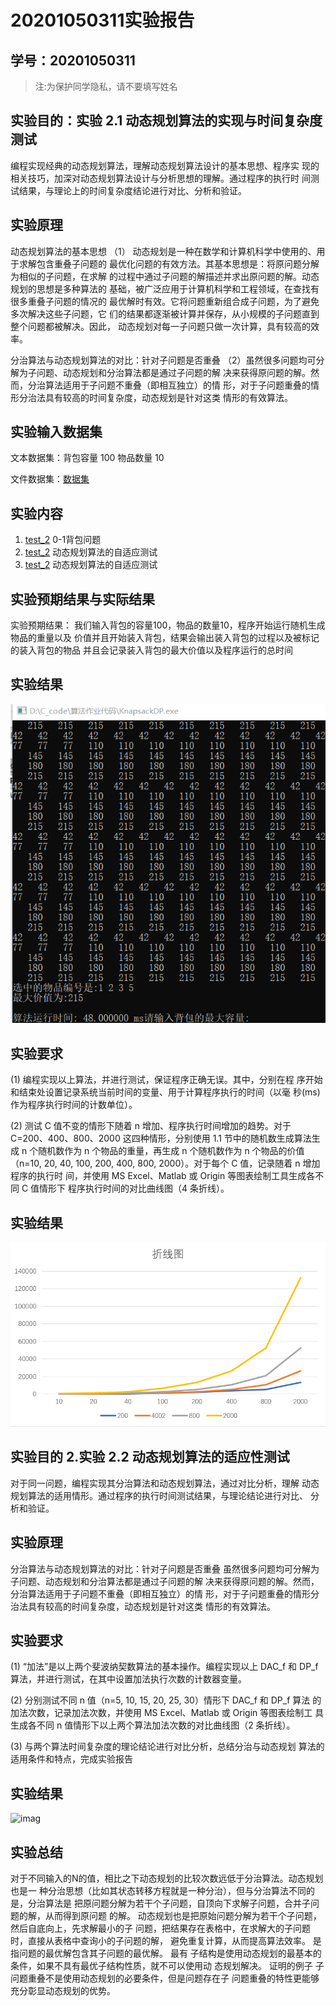 # 20201050311实验报告

## 学号：20201050311 

>注:为保护同学隐私，请不要填写姓名
 
## 实验目的：实验 2.1 动态规划算法的实现与时间复杂度测试
编程实现经典的动态规划算法，理解动态规划算法设计的基本思想、程序实
现的相关技巧，加深对动态规划算法设计与分析思想的理解。通过程序的执行时
间测试结果，与理论上的时间复杂度结论进行对比、分析和验证。

## 实验原理

动态规划算法的基本思想
（1） 动态规划是一种在数学和计算机科学中使用的、用于求解包含重叠子问题的
最优化问题的有效方法。其基本思想是：将原问题分解为相似的子问题，在求解
的过程中通过子问题的解描述并求出原问题的解。动态规划的思想是多种算法的
基础，被广泛应用于计算机科学和工程领域，在查找有很多重叠子问题的情况的
最优解时有效。它将问题重新组合成子问题，为了避免多次解决这些子问题，它
们的结果都逐渐被计算并保存，从小规模的子问题直到整个问题都被解决。因此，
动态规划对每一子问题只做一次计算，具有较高的效率。

 分治算法与动态规划算法的对比：针对子问题是否重叠
（2）虽然很多问题均可分解为子问题、动态规划和分治算法都是通过子问题的解
决来获得原问题的解。然而，分治算法适用于子问题不重叠（即相互独立）的情
形，对于子问题重叠的情形分治法具有较高的时间复杂度，动态规划是针对这类
情形的有效算法。

## 实验输入数据集


文本数据集：背包容量 100 物品数量 10

文件数据集：[数据集](https://github.com/kiritoazk/homework_template/blob/main/data/list2.txt)

## 实验内容

1. [test_2](/test_2/KnapsackDP.c) 0-1背包问题
2. [test_2](/test_2/feibonaqieDAC.c)  动态规划算法的自适应测试
3. [test_2](/test_2/feibonaqieDP.c)  动态规划算法的自适应测试


## 实验预期结果与实际结果
实验预期结果：
我们输入背包的容量100，物品的数量10，程序开始运行随机生成物品的重量以及
价值并且开始装入背包，结果会输出装入背包的过程以及被标记的装入背包的物品
并且会记录装入背包的最大价值以及程序运行的总时间


## 实验结果
![image](https://raw.githubusercontent.com/kiritoazk/homework_template/main/test_2/img/capture_20220613192155142.bmp)

## 实验要求

(1) 编程实现以上算法，并进行测试，保证程序正确无误。其中，分别在程
序开始和结束处设置记录系统当前时间的变量、用于计算程序执行的时间（以毫
秒(ms)作为程序执行时间的计数单位）。

(2) 测试 C 值不变的情形下随着 n 增加、程序执行时间增加的趋势。对于
C=200、400、800、2000 这四种情形，分别使用 1.1 节中的随机数生成算法生成
n 个随机数作为 n 个物品的重量，再生成 n 个随机数作为 n 个物品的价值（n=10, 
20, 40, 100, 200, 400, 800, 2000）。对于每个 C 值，记录随着 n 增加程序的执行时
间，并使用 MS Excel、Matlab 或 Origin 等图表绘制工具生成各不同 C 值情形下
程序执行时间的对比曲线图（4 条折线）。

## 实验结果
![image](https://github.com/kiritoazk/homework_template/blob/main/test_2/img/capture_20220613192932359.bmp)


## 实验目的 2.实验 2.2 动态规划算法的适应性测试 
对于同一问题，编程实现其分治算法和动态规划算法，通过对比分析，理解
动态规划算法的适用情形。通过程序的执行时间测试结果，与理论结论进行对比、
分析和验证。

## 实验原理
分治算法与动态规划算法的对比：针对子问题是否重叠
虽然很多问题均可分解为子问题、动态规划和分治算法都是通过子问题的解
决来获得原问题的解。然而，分治算法适用于子问题不重叠（即相互独立）的情
形，对于子问题重叠的情形分治法具有较高的时间复杂度，动态规划是针对这类
情形的有效算法。

## 实验要求

(1) “加法”是以上两个斐波纳契数算法的基本操作。编程实现以上 DAC_f
和 DP_f 算法，并进行测试，在其中设置加法执行次数的计数器变量。

(2) 分别测试不同 n 值（n=5, 10, 15, 20, 25, 30）情形下 DAC_f 和 DP_f 算法
的加法次数，记录加法次数，并使用 MS Excel、Matlab 或 Origin 等图表绘制工
具生成各不同 n 值情形下以上两个算法加法次数的对比曲线图（2 条折线）。

(3) 与两个算法时间复杂度的理论结论进行对比分析，总结分治与动态规划
算法的适用条件和特点，完成实验报告
 
 ## 实验结果
 ![imag]()
 ## 实验总结
对于不同输入的N的值，相比之下动态规划的比较次数远低于分治算法。动态规划也是一
种分治思想（比如其状态转移方程就是一种分治），但与分治算法不同的是，分治算法是
把原问题分解为若干个子问题，自顶向下求解子问题，合并子问题的解，从而得到原问题
的解。 动态规划也是把原始问题分解为若干个子问题，然后自底向上，先求解最小的子
问题，把结果存在表格中，在求解大的子问题时，直接从表格中查询小的子问题的解，
避免重复计算，从而提高算法效率。 是指问题的最优解包含其子问题的最优解。 最有
子结构是使用动态规划的最基本的条件，如果不具有最优子结构性质，就不可以使用动
态规划解决。 证明的例子 子问题重叠不是使用动态规划的必要条件，但是问题存在子
问题重叠的特性更能够充分彰显动态规划的优势。
